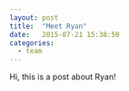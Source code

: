 ```yaml
---
layout: post
title:  "Meet Ryan"
date:   2015-07-21 15:38:50
categories:
  - team
---
```

Hi, this is a post about Ryan!
